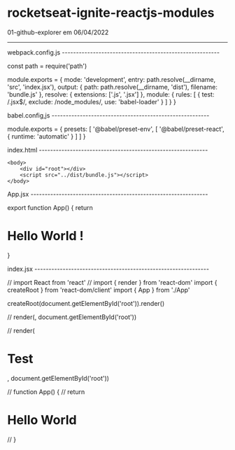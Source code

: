 # rocketseat-ignite-reactjs-modules

01-github-explorer em 06/04/2022

--------------------------------------------------------------
webpack.config.js --------------------------------------------------------

const path = require('path')

module.exports = {
    mode: 'development',
    entry: path.resolve(__dirname, 'src', 'index.jsx'),
    output: {
        path: path.resolve(__dirname, 'dist'),
        filename: 'bundle.js'
    },
    resolve: {
        extensions: ['.js', '.jsx']
    },
    module: {
        rules: [
            {
                test: /\.jsx$/,
                exclude: /node_modules/,
                use: 'babel-loader'
            }
        ]
    }
}


babel.config,js --------------------------------------------------------

module.exports = {
    presets: [
        '@babel/preset-env',
        [
            '@babel/preset-react',
            {
                runtime: 'automatic'
            }
        ]
    ]
}

index.html ------------------------------------------------------------

    <body>
        <div id="root"></div>
        <script src="../dist/bundle.js"></script>
    </body>

App.jsx ---------------------------------------------------------------

export function App() {
    return <h1>Hello World !</h1>
}

index.jsx --------------------------------------------------------------

// import React from 'react'
// import { render } from 'react-dom'
import { createRoot } from 'react-dom/client'
import { App } from './App'

createRoot(document.getElementById('root')).render(<App tab="home" />)

// render(<App />, document.getElementById('root'))

// render(<h1>Test</h1>, document.getElementById('root'))

// function App() {
//     return <h1> Hello World</h1>
// }
